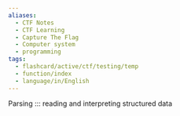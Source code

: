 ```yaml
---
aliases:
  - CTF Notes
  - CTF Learning
  - Capture The Flag
  - Computer system
  - programming
tags:
  - flashcard/active/ctf/testing/temp
  - function/index
  - language/in/English
---
```


Parsing ::: reading and interpreting structured data



